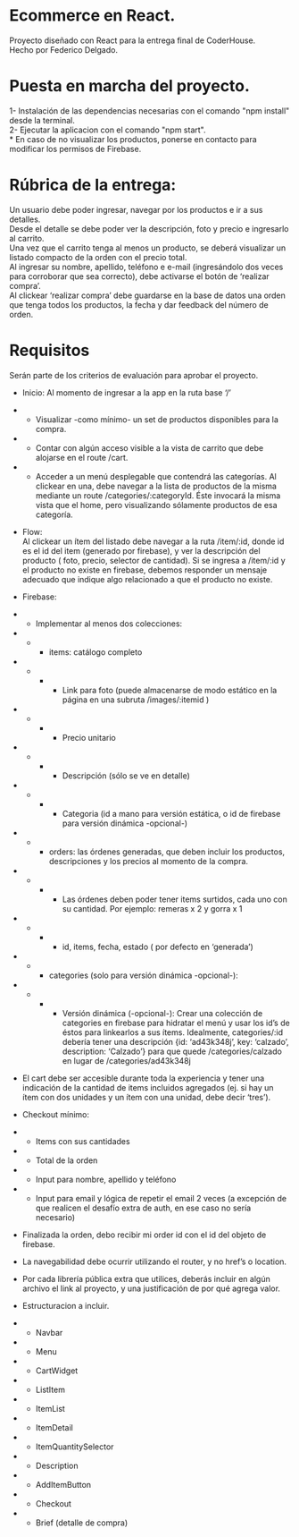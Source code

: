 # Ecommerce en React.
Proyecto diseñado con React para la entrega final de CoderHouse.<br>
Hecho por Federico Delgado.

# Puesta en marcha del proyecto. 
1- Instalación de las dependencias necesarias con el comando "npm install" desde la terminal.<br>
2- Ejecutar la aplicacion con el comando "npm start".<br> * En caso de no visualizar los productos, ponerse en contacto para modificar los permisos de Firebase.

# Rúbrica de la entrega:
Un usuario debe poder ingresar, navegar por los productos e ir a sus detalles. <br>
Desde el detalle se debe poder ver la descripción, foto y precio e ingresarlo al carrito. <br>
Una vez que el carrito tenga al menos un producto, se deberá visualizar un listado compacto de la orden con el precio total. <br>
Al ingresar su nombre, apellido, teléfono e e-mail (ingresándolo dos veces para corroborar que sea correcto), debe activarse el botón de ‘realizar compra’. <br>
Al clickear ‘realizar compra’ debe guardarse en la base de datos una orden que tenga todos los productos, la fecha y dar feedback del número de orden. <br>

# Requisitos
Serán parte de los criterios de evaluación para aprobar el proyecto.<br>
* Inicio: Al momento de ingresar a la app en la ruta base ‘/’
* * Visualizar -como mínimo- un set de productos disponibles para la compra.<br>
* * Contar con algún acceso visible a la vista de carrito que debe alojarse en el route /cart.<br>
* * Acceder a un menú desplegable que contendrá las categorías. Al clickear en una, debe navegar a la lista de productos de la misma mediante un route /categories/:categoryId. Éste invocará la misma vista que el home, pero visualizando sólamente productos de esa categoría.<br>
* Flow: <br> Al clickear un ítem del listado debe navegar a la ruta /item/:id, donde id es el id del item (generado por firebase), y ver la descripción del producto ( foto, precio, selector de cantidad). Si se ingresa a /item/:id y el producto no existe en firebase, debemos responder un mensaje adecuado que indique algo relacionado a que el producto no existe.<br>
* Firebase:
* * Implementar al menos dos colecciones:
* * * items: catálogo completo
* * * * Link para foto (puede almacenarse de modo estático en la página en una subruta /images/:itemid )
* * * * Precio unitario
* * * * Descripción (sólo se ve en detalle)
* * * * Categoria (id a mano para versión estática, o id de firebase para versión dinámica -opcional-)
* * * orders: las órdenes generadas, que deben incluir los productos, descripciones y los precios al momento de la compra. 
* * * * Las órdenes deben poder tener items surtidos, cada uno con su cantidad. Por ejemplo: remeras x 2 y gorra x 1
* * * * id, items, fecha, estado ( por defecto en ‘generada’)
* * * categories (solo para versión dinámica -opcional-): 
* * * * Versión dinámica (-opcional-): Crear una colección de categories en firebase para hidratar el menú y usar los id’s de éstos para linkearlos a sus ítems. Idealmente, categories/:id debería tener una descripción {id: ‘ad43k348j’, key: ‘calzado’, description: ‘Calzado’} para que quede /categories/calzado en lugar de /categories/ad43k348j
* El cart debe ser accesible durante toda la experiencia y tener una indicación de la cantidad de items incluidos agregados (ej. si hay un ítem con dos unidades y un ítem con una unidad, debe decir ‘tres’).
* Checkout mínimo:
* * Items con sus cantidades
* * Total de la orden
* * Input para nombre, apellido y teléfono
* * Input para email y lógica de repetir el email 2 veces (a excepción de que realicen el desafío extra de auth, en ese caso no sería necesario)
* Finalizada la orden, debo recibir mi order id con el id del objeto de firebase.
* La navegabilidad debe ocurrir utilizando el router, y no href’s o location.
* Por cada librería pública extra que utilices, deberás incluir en algún archivo el link al proyecto, y una justificación de por qué agrega valor.

* Estructuracion a incluir.
* * Navbar
* * Menu
* * CartWidget
* * ListItem
* * ItemList
* * ItemDetail
* * ItemQuantitySelector
* * Description
* * AddItemButton
* * Checkout
* * Brief (detalle de compra)
